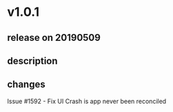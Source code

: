 # v1.0.1

## release on 20190509

## description

## changes

Issue #1592 - Fix UI Crash is app never been reconciled


